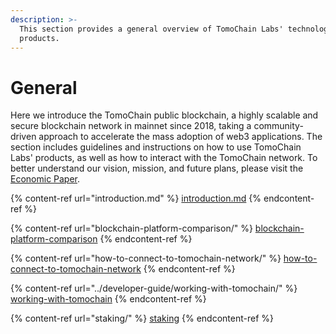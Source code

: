 ```yaml
---
description: >-
  This section provides a general overview of TomoChain Labs' technology and
  products.
---
```


# General

Here we introduce the TomoChain public blockchain, a highly scalable and secure blockchain network in mainnet since 2018, taking a community-driven approach to accelerate the mass adoption of web3 applications. The section includes guidelines and instructions on how to use TomoChain Labs' products, as well as how to interact with the TomoChain network. To better understand our vision, mission, and future plans, please visit the [Economic Paper](https://docs.google.com/document/d/197Cu57A6OYPoEQbrUVr067qNVEzP\_FEwaDCFff7hnlM/edit).

{% content-ref url="introduction.md" %}
[introduction.md](introduction.md)
{% endcontent-ref %}

{% content-ref url="blockchain-platform-comparison/" %}
[blockchain-platform-comparison](blockchain-platform-comparison/)
{% endcontent-ref %}

{% content-ref url="how-to-connect-to-tomochain-network/" %}
[how-to-connect-to-tomochain-network](how-to-connect-to-tomochain-network/)
{% endcontent-ref %}

{% content-ref url="../developer-guide/working-with-tomochain/" %}
[working-with-tomochain](../developer-guide/working-with-tomochain/)
{% endcontent-ref %}

{% content-ref url="staking/" %}
[staking](staking/)
{% endcontent-ref %}





